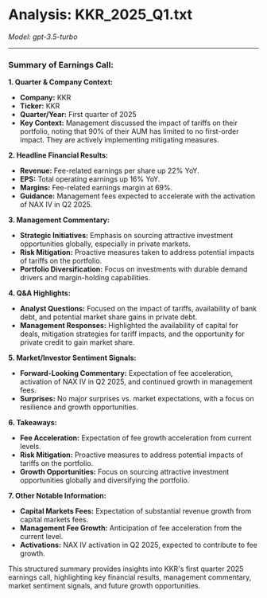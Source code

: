 # Analysis: KKR_2025_Q1.txt

*Model: gpt-3.5-turbo*

---

### Summary of Earnings Call:

**1. Quarter & Company Context:**
- **Company:** KKR
- **Ticker:** KKR
- **Quarter/Year:** First quarter of 2025
- **Key Context:** Management discussed the impact of tariffs on their portfolio, noting that 90% of their AUM has limited to no first-order impact. They are actively implementing mitigating measures.

**2. Headline Financial Results:**
- **Revenue:** Fee-related earnings per share up 22% YoY.
- **EPS:** Total operating earnings up 16% YoY.
- **Margins:** Fee-related earnings margin at 69%.
- **Guidance:** Management fees expected to accelerate with the activation of NAX IV in Q2 2025.

**3. Management Commentary:**
- **Strategic Initiatives:** Emphasis on sourcing attractive investment opportunities globally, especially in private markets.
- **Risk Mitigation:** Proactive measures taken to address potential impacts of tariffs on the portfolio.
- **Portfolio Diversification:** Focus on investments with durable demand drivers and margin-holding capabilities.

**4. Q&A Highlights:**
- **Analyst Questions:** Focused on the impact of tariffs, availability of bank debt, and potential market share gains in private debt.
- **Management Responses:** Highlighted the availability of capital for deals, mitigation strategies for tariff impacts, and the opportunity for private credit to gain market share.

**5. Market/Investor Sentiment Signals:**
- **Forward-Looking Commentary:** Expectation of fee acceleration, activation of NAX IV in Q2 2025, and continued growth in management fees.
- **Surprises:** No major surprises vs. market expectations, with a focus on resilience and growth opportunities.

**6. Takeaways:**
- **Fee Acceleration:** Expectation of fee growth acceleration from current levels.
- **Risk Mitigation:** Proactive measures to address potential impacts of tariffs on the portfolio.
- **Growth Opportunities:** Focus on sourcing attractive investment opportunities globally and diversifying the portfolio.

**7. Other Notable Information:**
- **Capital Markets Fees:** Expectation of substantial revenue growth from capital markets fees.
- **Management Fee Growth:** Anticipation of fee acceleration from the current level.
- **Activations:** NAX IV activation in Q2 2025, expected to contribute to fee growth.

This structured summary provides insights into KKR's first quarter 2025 earnings call, highlighting key financial results, management commentary, market sentiment signals, and future growth opportunities.
